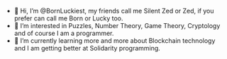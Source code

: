 - 👋 Hi, I’m @BornLuckiest, my friends call me Silent Zed or Zed, if you prefer can call me Born or Lucky too.
- 👀 I’m interested in Puzzles, Number Theory, Game Theory, Cryptology and of course I am a programmer.
- 🌱 I’m currently learning more and more about Blockchain technology and I am getting better at Solidarity programming.

<!---
BornLuckiest/BornLuckiest is a ✨ special ✨ repository because its `README.md` (this file) appears on your GitHub profile.
You can click the Preview link to take a look at your changes.
--->
